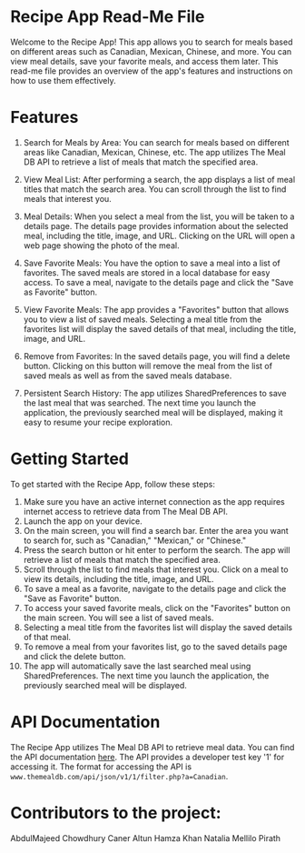 # Recipe App Read-Me File

Welcome to the Recipe App! This app allows you to search for meals based on different areas such as Canadian, Mexican, Chinese, and more. You can view meal details, save your favorite meals, and access them later. This read-me file provides an overview of the app's features and instructions on how to use them effectively.

# Features

1. Search for Meals by Area: You can search for meals based on different areas like Canadian, Mexican, Chinese, etc. The app utilizes The Meal DB API to retrieve a list of meals that match the specified area.

2. View Meal List: After performing a search, the app displays a list of meal titles that match the search area. You can scroll through the list to find meals that interest you.

3. Meal Details: When you select a meal from the list, you will be taken to a details page. The details page provides information about the selected meal, including the title, image, and URL. Clicking on the URL will open a web page showing the photo of the meal.

4. Save Favorite Meals: You have the option to save a meal into a list of favorites. The saved meals are stored in a local database for easy access. To save a meal, navigate to the details page and click the "Save as Favorite" button.

5. View Favorite Meals: The app provides a "Favorites" button that allows you to view a list of saved meals. Selecting a meal title from the favorites list will display the saved details of that meal, including the title, image, and URL.

6. Remove from Favorites: In the saved details page, you will find a delete button. Clicking on this button will remove the meal from the list of saved meals as well as from the saved meals database.

7. Persistent Search History: The app utilizes SharedPreferences to save the last meal that was searched. The next time you launch the application, the previously searched meal will be displayed, making it easy to resume your recipe exploration.

# Getting Started

To get started with the Recipe App, follow these steps:

1. Make sure you have an active internet connection as the app requires internet access to retrieve data from The Meal DB API.
2. Launch the app on your device.
3. On the main screen, you will find a search bar. Enter the area you want to search for, such as "Canadian," "Mexican," or "Chinese."
4. Press the search button or hit enter to perform the search. The app will retrieve a list of meals that match the specified area.
5. Scroll through the list to find meals that interest you. Click on a meal to view its details, including the title, image, and URL.
6. To save a meal as a favorite, navigate to the details page and click the "Save as Favorite" button.
7. To access your saved favorite meals, click on the "Favorites" button on the main screen. You will see a list of saved meals.
8. Selecting a meal title from the favorites list will display the saved details of that meal.
9. To remove a meal from your favorites list, go to the saved details page and click the delete button.
10. The app will automatically save the last searched meal using SharedPreferences. The next time you launch the application, the previously searched meal will be displayed.

# API Documentation

The Recipe App utilizes The Meal DB API to retrieve meal data. You can find the API documentation [here](https://www.themealdb.com/api.php). The API provides a developer test key '1' for accessing it. The format for accessing the API is `www.themealdb.com/api/json/v1/1/filter.php?a=Canadian`.


# Contributors to the project:

AbdulMajeed Chowdhury
Caner Altun
Hamza Khan
Natalia Mellilo Pirath
